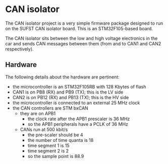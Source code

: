 # CAN isolator

The CAN isolator project is a very simple firmware package designed to run on the SUFST CAN isolator board. This is an STM32F105-based board.

The CAN isolator sits between the low and high voltage electronics in the car and sends CAN messages between them (from and to CAN1 and CAN2 respectively).

## Hardware

The following details about the hardware are pertinent:

- the microcontroller is an STM32F105RB with 128 Kbytes of flash
- CAN1 is on PB8 (RX) and PB9 (TX); this is the LV side
- CAN2 is on PB12 (RX) and PB13 (TX); this is the HV side
- the microcontroller is connected to an external 25 MHz clock
- the CAN controllers are STM bxCAN
    - they are on APB1
        - the clock rate after the APB1 prescaler is 36 MHz
        - so the APB1 peripherals have a PCLK of 36 MHz
    - CANs run at 500 kbit/s
        - the pre-scaler should be 4
        - the number of time quanta is 18
        - time segment 1 is 15
        - time segment 2 is 2
        - so the sample point is 88.9
